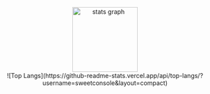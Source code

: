 <!--
<div id="header" align="center">
  <img width="600" height="300" src="https://i.ibb.co/WNpRLktQ/eeb94f0dbbc9fb6d72c5706f1f874498.png">
  <h1>Привет👋 Меня зовут Артём!</h1>
  <h3>FrontEnd разработчик</h3>
</div>

<div id="socials" align="center">
  <a href="https://kwork.ru/user/sweetconsole" target="_black">
    <img src="https://i.ibb.co/LDBVGYFJ/scale-1200.png" alt="Kwork" width="200">
  </a>
  <a href="https://tenchat.ru/sweetconsole" target="_black">
    <img src="https://i.ibb.co/tp4FrdJd/b-62ec40f3d8246.jpg" alt="TenChat" width="200">
  </a>
</div>

<h3 align="left">👩‍💻  Обо мне</h3>

###

<p align="left">Я начинающий Frontend разработчик. Мой путь в IT начался с игры в Minecraft благодаря моду ComputerCraft, где надо было писать код на Lua, чтобы черепашки работали на меня. Позже мне попалось видео Python за час, затем HTML, CSS и так я начал изучать программирование весной 2020 года. Верстал сайты на HTML, CSS, делал полноценные веб приложений на React + Django, создавал Android приложения на React Native, Flutter и Kotlin, писал телеграмм ботов на Python (Aiogram, Telebot, PyTelegramApi). Также создавал игры на Unity. Последний год активно увлекаюсь клиентской частью сайтов. В январе 2025 года решил выйти на фриланс и почти сразу нашел первые заказы.</p>

###
<h3 align="left">📕 Мои статьи</h3>

- [Как я выполнил первый заказ на фрилансе](https://tenchat.ru/media/3027986-kak-ya-vypolnil-perviy-zakaz-na-frilanse)
- [Реальный заказ на фрилансе](https://tenchat.ru/media/3031109-realniy-zakaz-na-frilanse)

<h3 align="left">🛠 Технологии:</h3>

###

<div id="steck" align="left">
  <img src="https://cdn.jsdelivr.net/gh/devicons/devicon@latest/icons/javascript/javascript-original.svg" width="60" height="60" alt="JavaScript" />   
  <img src="https://cdn.jsdelivr.net/gh/devicons/devicon@latest/icons/html5/html5-original.svg" width="60" height="60" alt="HTML" />
  <img src="https://cdn.jsdelivr.net/gh/devicons/devicon@latest/icons/css3/css3-original.svg" width="60" height="60" alt="CSS" />
  <img src="https://cdn.jsdelivr.net/gh/devicons/devicon@latest/icons/npm/npm-original-wordmark.svg" width="60" height="60" alt="npm" />
  <img src="https://cdn.jsdelivr.net/gh/devicons/devicon@latest/icons/gulp/gulp-plain.svg" width="60" height="60" alt="Gulp" />
  <img src="https://cdn.jsdelivr.net/gh/devicons/devicon@latest/icons/react/react-original.svg" width="60" height="60" alt="React" />
  <img src="https://cdn.jsdelivr.net/gh/devicons/devicon@latest/icons/redux/redux-original.svg" width="60" height="60" alt="React Redux" />
  <img src="https://cdn.jsdelivr.net/gh/devicons/devicon@latest/icons/git/git-original.svg" width="60" height="60" alt="Git" />
  <img src="https://cdn.jsdelivr.net/gh/devicons/devicon@latest/icons/wordpress/wordpress-plain.svg" width="60" height="60" alt="WordPress" />
</div>

<h3 align="left">🔥   Моя статистика :</h3>

###

<div align="center">
  <img src="https://github-readme-stats.vercel.app/api?username=sweetconsole" alt="stats graph" height="150px" />
  <img src="https://github-readme-stats.vercel.app/api/top-langs/?username=sweetconsole&layout=compact" height="150px" />
</div>
-->

<div align="center">
  <img src="https://github-readme-stats.vercel.app/api?username=sweetconsole" alt="stats graph" height="150px" />
</div>

<div align="center">
![Top Langs](https://github-readme-stats.vercel.app/api/top-langs/?username=sweetconsole&layout=compact)
</div>
